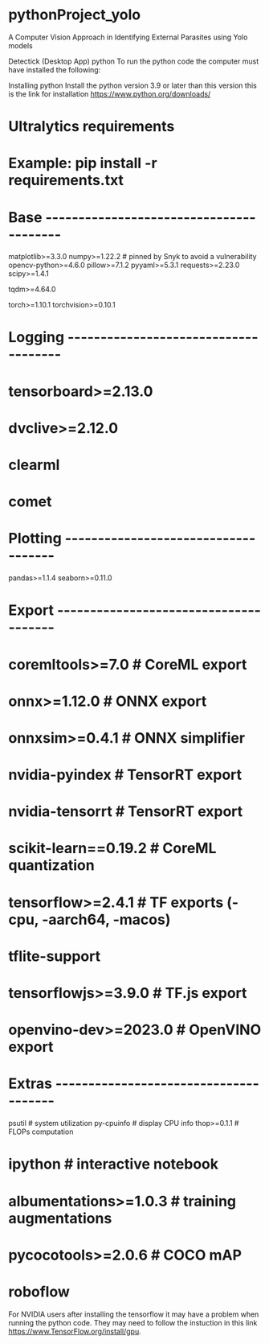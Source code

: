 # pythonProject_yolo
A Computer Vision Approach in Identifying External Parasites using Yolo models

Detectick (Desktop App) python
To run the python code the computer must have installed the following:

Installing python
Install the python version 3.9 or later than this version this is the link for installation https://www.python.org/downloads/

# Ultralytics requirements
# Example: pip install -r requirements.txt

# Base ----------------------------------------
matplotlib>=3.3.0
numpy>=1.22.2 # pinned by Snyk to avoid a vulnerability
opencv-python>=4.6.0
pillow>=7.1.2
pyyaml>=5.3.1
requests>=2.23.0
scipy>=1.4.1

tqdm>=4.64.0

torch>=1.10.1
torchvision>=0.10.1

# Logging -------------------------------------
# tensorboard>=2.13.0
# dvclive>=2.12.0
# clearml
# comet

# Plotting ------------------------------------
pandas>=1.1.4
seaborn>=0.11.0

# Export --------------------------------------
# coremltools>=7.0  # CoreML export
# onnx>=1.12.0  # ONNX export
# onnxsim>=0.4.1  # ONNX simplifier
# nvidia-pyindex  # TensorRT export
# nvidia-tensorrt  # TensorRT export
# scikit-learn==0.19.2  # CoreML quantization
# tensorflow>=2.4.1  # TF exports (-cpu, -aarch64, -macos)
# tflite-support
# tensorflowjs>=3.9.0  # TF.js export
# openvino-dev>=2023.0  # OpenVINO export

# Extras --------------------------------------
psutil  # system utilization
py-cpuinfo  # display CPU info
thop>=0.1.1  # FLOPs computation
# ipython  # interactive notebook
# albumentations>=1.0.3  # training augmentations
# pycocotools>=2.0.6  # COCO mAP
# roboflow

For NVIDIA users after installing the tensorflow it may have a problem when running the python code. They may need to follow the instuction in this link https://www.TensorFlow.org/install/gpu.
